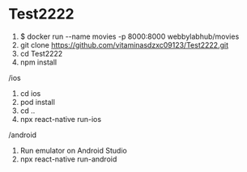 # Test2222

1. $ docker run --name movies -p 8000:8000 webbylabhub/movies
2. git clone https://github.com/vitaminasdzxc09123/Test2222.git
3. cd Test2222
4. npm install

/ios
1. cd ios
2. pod install
3. cd ..
4. npx react-native run-ios

/android 
1. Run emulator on Android Studio
2. npx react-native run-android
